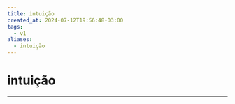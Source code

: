 ```yaml
---
title: intuição
created_at: 2024-07-12T19:56:48-03:00
tags:
  - v1
aliases:
  - intuição
---
```

# intuição
---

